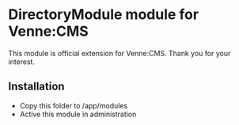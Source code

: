 DirectoryModule module for Venne:CMS
====================================

This module is official extension for Venne:CMS. Thank you for your interest.

Installation
------------

- Copy this folder to /app/modules
- Active this module in administration
